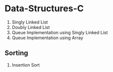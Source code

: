 # Data-Structures-C
1. Singly Linked List
2. Doubly Linked List
3. Queue Implementation using Singly Linked List
4. Queue Implementation using Array

## Sorting
1. Insertion Sort
